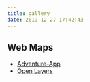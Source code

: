 ```yaml
---
title: gallery
date: 2019-12-27 17:42:43
---
```


## Web Maps

- [Adventure-App](adventure-map.html)
- [Open Layers](openlayers.html)